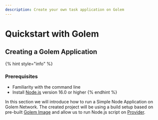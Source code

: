 ```yaml
---
description: Create your own task application on Golem
---
```


# Quickstart with Golem

## Creating a Golem Application

{% hint style="info" %}
### Prerequisites
* Familiarity with the command line
* Install [Node.js](https://nodejs.org/) version 16.0 or higher
{% endhint %}
  
In this section we will introduce how to run a Simple Node Application on Golem Network. 
The created project will be using a build setup based on pre-built [Golem Image](../requestor-tutorials/vm-runtime) 
and allow us to run Node.js script on [Provider](../introduction/provider).